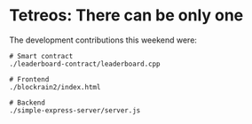 # Tetreos: There can be only one
The development contributions this weekend were:

```
# Smart contract
./leaderboard-contract/leaderboard.cpp
  
# Frontend
./blockrain2/index.html

# Backend
./simple-express-server/server.js
```
